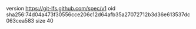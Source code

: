 version https://git-lfs.github.com/spec/v1
oid sha256:74d04a473f30556cce206c12d64afb35a27072712b3d36e613537dc063cea583
size 40
